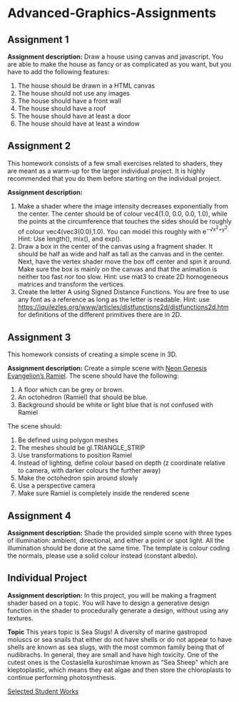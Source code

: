 # Advanced-Graphics-Assignments

## Assignment 1
**Assignment description:**
Draw a house using canvas and javascript. You are able to make the house as fancy or as complicated as you want, but you have to add the following features:

1. The house should be drawn in a HTML canvas
2. The house should not use any images
3. The house should have a front wall
4. The house should have a roof
5. The house should have at least a door
6. The house should have at least a window

## Assignment 2

This homework consists of a few small exercises related to shaders, they are meant as a warm-up for the larger individual project. It is highly recommended that you do them before starting on the individual project.


**Assignment description:**
1. Make a shader where the image intensity decreases exponentially from the center. The center should be of colour vec4(1.0, 0.0, 0.0, 1.0), while the points at the circumference that touches the sides should be roughly of colour vec4(vec3(0.0),1.0). You can model this roughly with e<sup>−√x<sup>2</sup>+y<sup>2</sup>.</sup> Hint: Use length(), mix(), and exp().
2. Draw a box in the center of the canvas using a fragment shader. It should be half as wide and half as tall as the canvas and in the center. Next, have the vertex shader move the box off center and spin it around. Make sure the box is mainly on the canvas and that the animation is neither too fast nor too slow. Hint: use mat3 to create 2D homogeneous matrices and transform the vertices.
3. Create the letter A using Signed Distance Functions. You are free to use any font as a reference as long as the letter is readable. Hint: use https://iquilezles.org/www/articles/distfunctions2d/distfunctions2d.htm for definitions of the different primitives there are in 2D.

## Assignment 3

This homework consists of creating a simple scene in 3D.

**Assignment description:**
Create a simple scene with [Neon Genesis Evangelion’s Ramiel](https://duckduckgo.com/?q=evangelion+ramiel&iax=images&ia=images). The scene should have the following:

1. A floor which can be grey or brown.
2. An octohedron (Ramiel) that should be blue.
3. Background should be white or light blue that is not confused with Ramiel

The scene should:
1. Be defined using polygon meshes
2. The meshes should be gl.TRIANGLE_STRIP
3. Use transformations to position Ramiel
4. Instead of lighting, define colour based on depth (z coordinate relative to camera, with darker colours the further away)
5. Make the octohedron spin around slowly
6. Use a perspective camera
7. Make sure Ramiel is completely inside the rendered scene

## Assignment 4

**Assignment description:**
Shade the provided simple scene with three types of illumination: ambient, directional, and either a point or spot light. All the illumination should be done at the same time. The template is colour coding the normals, please use a solid colour instead (constant albedo).

## Individual Project

**Assignment description:**
In this project, you will be making a fragment shader based on a topic. You will have to design a generative design function in the shader to procedurally generate a design, without using any textures.

**Topic**
This years topic is Sea Slugs! A diversity of marine gastropod moluscs or sea snails that either do not have shells or do not appear to have shells are known as sea slugs, with the most common family being that of nudibrachs. In general, they are small and have high toxicity. One of the cutest ones is the Costasiella kuroshimae known as “Sea Sheep” which are kleptoplastic, which means they eat algae and then store the chloroplasts to continue performing photosynthesis.

[Selected Student Works](https://esslab.jp/~ess/en/teaching/2023/acg/individual/)